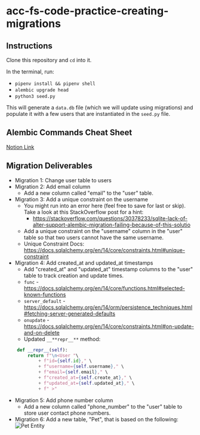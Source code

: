 # acc-fs-code-practice-creating-migrations

## Instructions

Clone this repository and `cd` into it. 

In the terminal, run:
- `pipenv install && pipenv shell`
- `alembic upgrade head`
- `python3 seed.py`

This will generate a `data.db` file (which we will update using migrations) and populate it with a few users that are instantiated in the `seed.py` file.

## Alembic Commands Cheat Sheet
[Notion Link](https://furry-shrimp-4f0.notion.site/Alembic-Commands-Cheat-Sheet-1561ad0f713d43bfbb3f559a3e29ec03?pvs=25)

## Migration Deliverables

- Migration 1: Change user table to users
- Migration 2: Add email column
    - Add a new column called "email" to the "user" table.
- Migration 3: Add a unique constraint on the username
    - You might run into an error here (feel free to save for last or skip). Take a look at this StackOverflow post for a hint:
        -  https://stackoverflow.com/questions/30378233/sqlite-lack-of-alter-support-alembic-migration-failing-because-of-this-solutio
    - Add a unique constraint on the "username" column in the "user" table so that two users cannot have the same username.
    - Unique Constraint Docs: https://docs.sqlalchemy.org/en/14/core/constraints.html#unique-constraint
- Migration 4: Add created_at and updated_at timestamps
    - Add "created_at" and "updated_at" timestamp columns to the "user" table to track creation and update times.
    - `func` - https://docs.sqlalchemy.org/en/14/core/functions.html#selected-known-functions
    - `server_default` - https://docs.sqlalchemy.org/en/14/orm/persistence_techniques.html#fetching-server-generated-defaults
    - `onupdate` - https://docs.sqlalchemy.org/en/14/core/constraints.html#on-update-and-on-delete
    - Updated `__**repr__**` method:
        
```python
    def __repr__(self):
        return f"\n<User "\
            + f"id={self.id}," \
            + f"username={self.username}," \
            + f"email={self.email}," \
            + f"created_at={self.create_at}," \
            + f"updated_at={self.updated_at}," \
            + f" >"
```

- Migration 5: Add phone number column
    - Add a new column called "phone_number" to the "user" table to store user contact phone numbers.
- Migration 6: Add a new table, "Pet", that is based on the following:
    ![Pet Entity](https://raw.githubusercontent.com/codetombomb/acc-fs-code-practice-creating-migrations/main/images/pet-entity.png)


